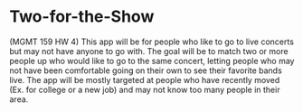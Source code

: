 # Two-for-the-Show
(MGMT 159 HW 4) This app will be for people who like to go to live concerts but may not have anyone to go with. The goal will be to match two or more people up who would like to go to the same concert, letting people who may not have been comfortable going on their own to see their favorite bands live. The app will be mostly targeted at people who have recently moved (Ex. for college or a new job) and may not know too many people in their area.
